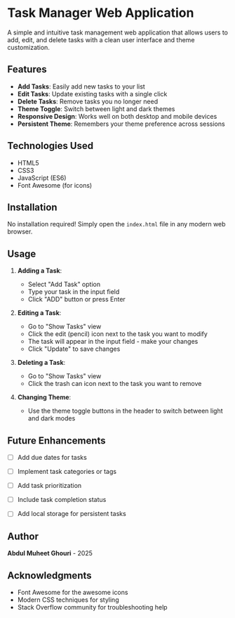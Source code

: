 # Task Manager Web Application

A simple and intuitive task management web application that allows users to add, edit, and delete tasks with a clean user interface and theme customization.

## Features

- **Add Tasks**: Easily add new tasks to your list
- **Edit Tasks**: Update existing tasks with a single click
- **Delete Tasks**: Remove tasks you no longer need
- **Theme Toggle**: Switch between light and dark themes
- **Responsive Design**: Works well on both desktop and mobile devices
- **Persistent Theme**: Remembers your theme preference across sessions

## Technologies Used

- HTML5
- CSS3
- JavaScript (ES6)
- Font Awesome (for icons)

## Installation

No installation required! Simply open the `index.html` file in any modern web browser.

## Usage

1. **Adding a Task**:
   - Select "Add Task" option
   - Type your task in the input field
   - Click "ADD" button or press Enter

2. **Editing a Task**:
   - Go to "Show Tasks" view
   - Click the edit (pencil) icon next to the task you want to modify
   - The task will appear in the input field - make your changes
   - Click "Update" to save changes

3. **Deleting a Task**:
   - Go to "Show Tasks" view
   - Click the trash can icon next to the task you want to remove

4. **Changing Theme**:
   - Use the theme toggle buttons in the header to switch between light and dark modes


## Future Enhancements

- [ ] Add due dates for tasks
- [ ] Implement task categories or tags
- [ ] Add task prioritization
- [ ] Include task completion status
- [ ] Add local storage for persistent tasks


## Author

**Abdul Muheet Ghouri** - 2025

## Acknowledgments

- Font Awesome for the awesome icons
- Modern CSS techniques for styling
- Stack Overflow community for troubleshooting help